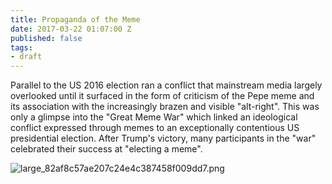 ```yaml
---
title: Propaganda of the Meme
date: 2017-03-22 01:07:00 Z
published: false
tags:
- draft
---
```


Parallel to the US 2016 election ran a conflict that mainstream media largely overlooked until it surfaced in the form of criticism of the Pepe meme and its association with the increasingly brazen and visible "alt-right". This was only a glimpse into the "Great Meme War" which linked an ideological conflict expressed through memes to an exceptionally contentious US presidential election. After Trump's victory, many participants in the "war" celebrated their success at "electing a meme".

![large_82af8c57ae207c24e4c387458f009dd7.png](/uploads/large_82af8c57ae207c24e4c387458f009dd7.png)